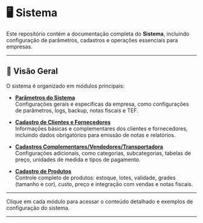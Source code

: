 # 🖥️ Sistema 

Este repositório contém a documentação completa do **Sistema**, incluindo configuração de parâmetros, cadastros e operações essenciais para empresas.

---

## 📌 Visão Geral

O sistema é organizado em módulos principais:

- **[Parâmetros do Sistema](./1%20-%20Parâmetros/parametros.md)**  
  Configurações gerais e específicas da empresa, como configurações de parâmetros, logs, backup, notas fiscais e TEF.

- **[Cadastro de Clientes e Fornecedores](./2%20-%20Cadastro-clientes-fornecedores/cad-clientes.md)**  
  Informações básicas e complementares dos clientes e fornecedores, incluindo dados obrigatórios para emissão de notas e relatórios.

- **[Cadastros Complementares/Vendedores/Transportadora](./3%20-%20cadastro%20complementares-vendedores-transportadora/cad-comp.md)**  
  Configurações adicionais, como categorias, subcategorias, tabelas de preço, unidades de medida e tipos de pagamento.

- **[Cadastro de Produtos](./4%20-%20Cadastro-produtos/cad-produtos.md)**  
  Controle completo de produtos: estoque, lotes, validade, grades (tamanho e cor), custo, preço e integração com vendas e notas fiscais.

---

Clique em cada módulo para acessar o conteúdo detalhado e exemplos de configuração do sistema.

---

